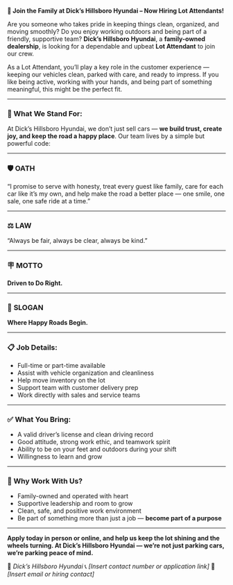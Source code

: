 

**🚗 Join the Family at Dick’s Hillsboro Hyundai – Now Hiring Lot Attendants!**

Are you someone who takes pride in keeping things clean, organized, and moving smoothly? Do you enjoy working outdoors and being part of a friendly, supportive team? **Dick’s Hillsboro Hyundai**, a **family-owned dealership**, is looking for a dependable and upbeat **Lot Attendant** to join our crew.

As a Lot Attendant, you’ll play a key role in the customer experience — keeping our vehicles clean, parked with care, and ready to impress. If you like being active, working with your hands, and being part of something meaningful, this might be the perfect fit.

---

### 🌟 What We Stand For:

At Dick’s Hillsboro Hyundai, we don’t just sell cars — **we build trust, create joy, and keep the road a happy place**. Our team lives by a simple but powerful code:

---

### 🛡️ **OATH**

“I promise to serve with honesty, treat every guest like family, care for each car like it’s my own, and help make the road a better place — one smile, one sale, one safe ride at a time.”

---

### ⚖️ **LAW**

“Always be fair, always be clear, always be kind.”

---

### 🪧 **MOTTO**

**Driven to Do Right.**

---

### 🎯 **SLOGAN**

**Where Happy Roads Begin.**

---

### 📋 Job Details:

* Full-time or part-time available
* Assist with vehicle organization and cleanliness
* Help move inventory on the lot
* Support team with customer delivery prep
* Work directly with sales and service teams

---

### ✅ What You Bring:

* A valid driver’s license and clean driving record
* Good attitude, strong work ethic, and teamwork spirit
* Ability to be on your feet and outdoors during your shift
* Willingness to learn and grow

---

### 💼 Why Work With Us?

* Family-owned and operated with heart
* Supportive leadership and room to grow
* Clean, safe, and positive work environment
* Be part of something more than just a job — **become part of a purpose**

---

**Apply today in person or online, and help us keep the lot shining and the wheels turning. At Dick’s Hillsboro Hyundai — we’re not just parking cars, we’re parking peace of mind.**

📍 *Dick’s Hillsboro Hyundai*
📞 *\[Insert contact number or application link]*
📧 *\[Insert email or hiring contact]*
